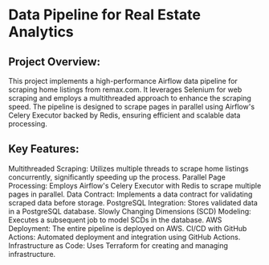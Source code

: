# Data Pipeline for Real Estate Analytics


## Project Overview:

This project implements a high-performance Airflow data pipeline for scraping home listings from remax.com. It leverages Selenium for web scraping and employs a multithreaded approach to enhance the scraping speed. The pipeline is designed to scrape pages in parallel using Airflow's Celery Executor backed by Redis, ensuring efficient and scalable data processing.


##  Key Features:
Multithreaded Scraping: Utilizes multiple threads to scrape home listings concurrently, significantly speeding up the process.
Parallel Page Processing: Employs Airflow's Celery Executor with Redis to scrape multiple pages in parallel.
Data Contract: Implements a data contract for validating scraped data before storage.
PostgreSQL Integration: Stores validated data in a PostgreSQL database.
Slowly Changing Dimensions (SCD) Modeling: Executes a subsequent job to model SCDs in the database.
AWS Deployment: The entire pipeline is deployed on AWS.
CI/CD with GitHub Actions: Automated deployment and integration using GitHub Actions.
Infrastructure as Code: Uses Terraform for creating and managing infrastructure.
